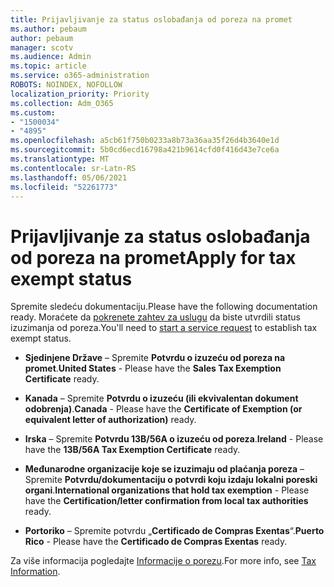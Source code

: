 ```yaml
---
title: Prijavljivanje za status oslobađanja od poreza na promet
ms.author: pebaum
author: pebaum
manager: scotv
ms.audience: Admin
ms.topic: article
ms.service: o365-administration
ROBOTS: NOINDEX, NOFOLLOW
localization_priority: Priority
ms.collection: Adm_O365
ms.custom:
- "1500034"
- "4895"
ms.openlocfilehash: a5cb61f750b0233a8b73a36aa35f26d4b3640e1d
ms.sourcegitcommit: 5b0cd6ecd16798a421b9614cfd0f416d43e7ce6a
ms.translationtype: MT
ms.contentlocale: sr-Latn-RS
ms.lasthandoff: 05/06/2021
ms.locfileid: "52261773"
---
```

# <a name="apply-for-tax-exempt-status"></a><span data-ttu-id="a40ab-102">Prijavljivanje za status oslobađanja od poreza na promet</span><span class="sxs-lookup"><span data-stu-id="a40ab-102">Apply for tax exempt status</span></span>

<span data-ttu-id="a40ab-103">Spremite sledeću dokumentaciju.</span><span class="sxs-lookup"><span data-stu-id="a40ab-103">Please have the following documentation ready.</span></span> <span data-ttu-id="a40ab-104">Moraćete da [pokrenete zahtev za uslugu](/microsoft-365/admin/contact-support-for-business-products) da biste utvrdili status izuzimanja od poreza.</span><span class="sxs-lookup"><span data-stu-id="a40ab-104">You'll need to [start a service request](/microsoft-365/admin/contact-support-for-business-products) to establish tax exempt status.</span></span>

- <span data-ttu-id="a40ab-105">**Sjedinjene Države** – Spremite **Potvrdu o izuzeću od poreza na promet**.</span><span class="sxs-lookup"><span data-stu-id="a40ab-105">**United States** - Please have the **Sales Tax Exemption Certificate** ready.</span></span>

- <span data-ttu-id="a40ab-106">**Kanada** – Spremite **Potvrdu o izuzeću (ili ekvivalentan dokument odobrenja)**.</span><span class="sxs-lookup"><span data-stu-id="a40ab-106">**Canada** - Please have the **Certificate of Exemption (or equivalent letter of authorization)** ready.</span></span>

- <span data-ttu-id="a40ab-107">**Irska** – Spremite **Potvrdu 13B/56A o izuzeću od poreza**.</span><span class="sxs-lookup"><span data-stu-id="a40ab-107">**Ireland** - Please have the **13B/56A Tax Exemption Certificate** ready.</span></span>

- <span data-ttu-id="a40ab-108">**Međunarodne organizacije koje se izuzimaju od plaćanja poreza** – Spremite **Potvrdu/dokumentaciju o potvrdi koju izdaju lokalni poreski organi**.</span><span class="sxs-lookup"><span data-stu-id="a40ab-108">**International organizations that hold tax exemption** - Please have the **Certification/letter confirmation from local tax authorities** ready.</span></span>

- <span data-ttu-id="a40ab-109">**Portoriko** – Spremite potvrdu „**Certificado de Compras Exentas**“.</span><span class="sxs-lookup"><span data-stu-id="a40ab-109">**Puerto Rico** - Please have the **Certificado de Compras Exentas** ready.</span></span>

<span data-ttu-id="a40ab-110">Za više informacija pogledajte [Informacije o porezu](https://docs.microsoft.com/microsoft-365/commerce/billing-and-payments/tax-information).</span><span class="sxs-lookup"><span data-stu-id="a40ab-110">For more info, see [Tax Information](https://docs.microsoft.com/microsoft-365/commerce/billing-and-payments/tax-information).</span></span>
